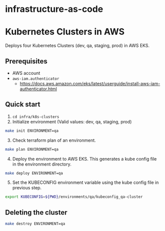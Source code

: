 # infrastructure-as-code


# Kubernetes Clusters in AWS
Deploys four Kubernetes Clusters (dev, qa, staging, prod) in AWS EKS.   

## Prerequisites
- AWS account
- ``aws-iam.authenticator``
    - https://docs.aws.amazon.com/eks/latest/userguide/install-aws-iam-authenticator.html

## Quick start
1. `cd infra/k8s-clusters`
2. Initialize environment (Valid values: dev, qa, staging, prod)
```bash
make init ENVIRONMENT=qa
```
3. Check terraform plan of an environment.
```bash
make plan ENVIRONMENT=qa
```
4. Deploy the environment to AWS EKS. This generates a kube config file in the environment directory.
```bash
make deploy ENVIRONMENT=qa
```
5. Set the KUBECONFIG environment variable using the kube config file in previous step.
```bash
export KUBECONFIG=${PWD}/environments/qa/kubeconfig_qa-cluster
```

## Deleting the cluster
```bash
make destroy ENVIRONMENT=qa
```
